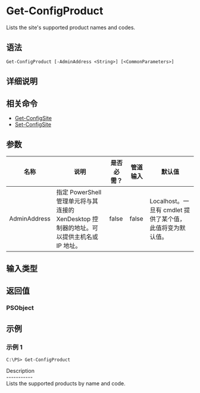 # Get-ConfigProduct

Lists the site's supported product names and codes.

## 语法

    Get-ConfigProduct [-AdminAddress <String>] [<CommonParameters>]
    

## 详细说明

## 相关命令

- [Get-ConfigSite](Get-ConfigSite.html)
- [Set-ConfigSite](Set-ConfigSite.html)

## 参数

| 名称           | 说明                                                         | 是否必需？ | 管道输入  | 默认值                                   |
| ------------ | ---------------------------------------------------------- | ----- | ----- | ------------------------------------- |
| AdminAddress | 指定 PowerShell 管理单元将与其连接的 XenDesktop 控制器的地址。可以提供主机名或 IP 地址。 | false | false | Localhost。一旦有 cmdlet 提供了某个值，此值将变为默认值。 |

## 输入类型

### 

## 返回值

### PSObject

## 示例

### 示例 1

    C:\PS> Get-ConfigProduct
    

Description  
\---\---\-----  
Lists the supported products by name and code.
